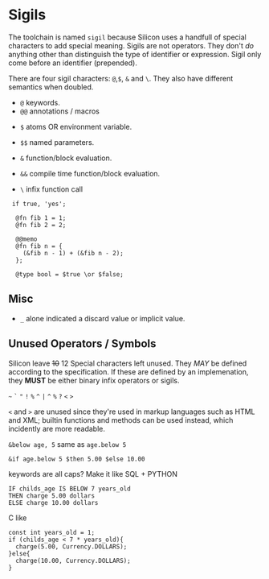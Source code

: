 # Sigils

The toolchain is named `sigil` because Silicon uses a handfull of special characters to add special meaning. Sigils are not operators. They don't _do_ anything other than distinguish the type of identifier or expression. Sigil only come before an identifier (prepended).

There are four sigil characters: `@`,`$`, `&` and `\`. They also have different semantics when doubled.

- `@` keywords.
- `@@` annotations / macros


<!-- // I swapped these. good? -->
- `$` atoms OR environment variable.
- `$$` named parameters.

- `&` function/block evaluation.
- `&&` compile time function/block evaluation.

- `\` infix function call

```silicon
 if true, 'yes';

  @fn fib 1 = 1;
  @fn fib 2 = 2;

  @@memo
  @fn fib n = {
    (&fib n - 1) + (&fib n - 2);
  };

  @type bool = $true \or $false;
```

## Misc

- `_` alone indicated a discard value or implicit value.

## Unused Operators / Symbols

Silicon leave ~~10~~ 12 Special characters left unused. They _MAY_ be defined according to the specification. If these are defined by an implemenation, they __MUST__ be either binary infix operators or sigils.

`~`
``` ` ```
`"`
`!`
`%`
`^`
`|`
`^`
`%`
`?`
`<`
`>`


`<` and `>` are unused since they're used in markup languages such as HTML and XML; builtin functions and methods can be used instead, which incidently are more readable.

`&below age, 5` same as `age.below 5`

`&if age.below 5 $then 5.00 $else 10.00`


keywords are all caps? Make it like SQL + PYTHON

```silicon
IF childs_age IS BELOW 7 years_old
THEN charge 5.00 dollars 
ELSE charge 10.00 dollars
 ```

C like
```silicon
const int years_old = 1;
if (childs_age < 7 * years_old){
  charge(5.00, Currency.DOLLARS);
}else{
  charge(10.00, Currency.DOLLARS);
}
 ```